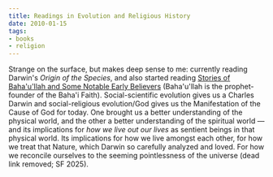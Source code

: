 ```yaml
---
title: Readings in Evolution and Religious History
date: 2010-01-15
tags:
- books
- religion
---
```


Strange on the surface, but makes deep sense to me: currently reading Darwin's
_Origin of the Species_, and also started reading [Stories of
Baha'u'llah and Some Notable Early Believers](https://www.bahaiebooks.org/publications/storiesofbahaullahandsomenotablebelievers/) (Baha'u'llah is the
prophet-founder of the Baha'i Faith). Social-scientific evolution gives us a
Charles Darwin and social-religious evolution/God gives us the Manifestation of
the Cause of God for today. One brought us a better understanding of the
physical world, and the other a better understanding of the spiritual world
&mdash; and its implications for _how we live out our lives_ as sentient beings
in that physical world. Its implications for how we live amongst each other, for
how we treat that Nature, which Darwin so carefully analyzed and loved. For how
we reconcile ourselves to the seeming pointlessness of
the universe (dead link removed; SF 2025).

<!-- truncate -->
